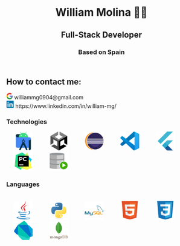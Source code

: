<header id="header" align="center">
    <h1 align="center">William Molina 👋🏻 </h1>
    <h2>Full-Stack Developer</h2>
    <h3>Based on Spain</h3>
</header>

<section>
    <h2>How to contact me: </h2>
    <img src="https://github.com/devicons/devicon/blob/master/icons/google/google-original.svg" title="Gmail" alt="Gmail" width="17" height="17">   williammg0904@gmail.com<br>
    <img src="https://github.com/devicons/devicon/blob/master/icons/linkedin/linkedin-original.svg" title="LinkedIn" alt="LinkedIn" width="20" height="20"> https://www.linkedin.com/in/william-mg/
</section>

<section>
    <h3>Technologies</h3>
    <img src="https://github.com/devicons/devicon/blob/master/icons/androidstudio/androidstudio-original.svg" title="Android Studio" alt="Android Studio" width="50" height="50" style="padding: 0px 20px;">
    <img src="https://github.com/devicons/devicon/blob/master/icons/unity/unity-original.svg" title="Unity" alt="Unity" width="50" height="50" style="padding: 0px 20px;">
    <img src="https://github.com/devicons/devicon/blob/master/icons/eclipse/eclipse-original.svg" title="eclipse" alt="eclipse" width="50" height="50" style="padding: 0px 20px;">
    <img src="https://github.com/devicons/devicon/blob/master/icons/vscode/vscode-original.svg" title="vscode" alt="vscode" width="50" height="50" style="padding: 0px 20px;">
    <img src="https://github.com/devicons/devicon/blob/master/icons/flutter/flutter-original.svg" title="flutter" alt="flutter" width="50" height="50" style="padding: 0px 20px;">
    <img src="https://github.com/devicons/devicon/blob/master/icons/pycharm/pycharm-original.svg" title="pycharm" alt="pycharm" width="50" height="50" style="padding: 0px 20px;">
    <img src="https://github.com/devicons/devicon/blob/master/icons/sqldeveloper/sqldeveloper-original.svg" title="sqldeveloper" alt="sqldeveloper" width="50" height="50" style="padding: 0px 20px;">
    
    

</section>

<section>
    <h3>Languages</h3><br>
    <img src="https://github.com/devicons/devicon/blob/master/icons/java/java-original.svg" title="Java" alt="Java" width="50" height="50" style="padding: 0px 20px;">
    <img src="https://github.com/devicons/devicon/blob/master/icons/python/python-original.svg" title="Python" alt="Python" width="50" height="50" style="padding: 0px 20px;">
    <img src="https://github.com/devicons/devicon/blob/master/icons/mysql/mysql-original-wordmark.svg" title="MySQL" alt="MySQL" width="50" height="50" style="padding: 0px 20px;">
    <img src="https://github.com/devicons/devicon/blob/master/icons/html5/html5-original.svg" title="HTML5" alt="HTML5" width="50" height="50" style="padding: 0px 20px;">
    <img src="https://github.com/devicons/devicon/blob/master/icons/css3/css3-original.svg" title="CSS" alt="CSS" width="50" height="50" style="padding: 0px 20px;">
    <img src="https://github.com/devicons/devicon/blob/master/icons/dart/dart-original.svg" title="dart" alt="dart" width="50" height="50" style="padding: 0px 20px;">
    <img src="https://github.com/devicons/devicon/blob/master/icons/mongodb/mongodb-original-wordmark.svg" title="mdb" alt="mdb" width="50" height="50" style="padding: 0px 20px;">
   
  
</section>

